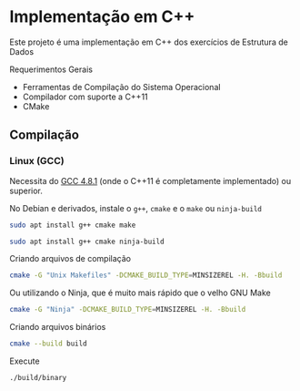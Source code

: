 # Implementação em C++
Este projeto é uma implementação em C++ dos exercícios de Estrutura de Dados

Requerimentos Gerais
* Ferramentas de Compilação do Sistema Operacional
* Compilador com suporte a C++11
* CMake

## Compilação
### Linux (GCC)
Necessita do [GCC 4.8.1][1] (onde o C++11 é completamente implementado) ou superior.

No Debian e derivados, instale o `g++`, `cmake` e o `make` ou `ninja-build`
```sh
sudo apt install g++ cmake make
```
```sh
sudo apt install g++ cmake ninja-build
```

Criando arquivos de compilação
```sh
cmake -G "Unix Makefiles" -DCMAKE_BUILD_TYPE=MINSIZEREL -H. -Bbuild
```

Ou utilizando o Ninja, que é muito mais rápido que o velho GNU Make
```sh
cmake -G "Ninja" -DCMAKE_BUILD_TYPE=MINSIZEREL -H. -Bbuild
```

Criando arquivos binários
```sh
cmake --build build
```

Execute
```sh
./build/binary
```

[1]:[https://gcc.gnu.org/projects/cxx-status.html#cxx11]
